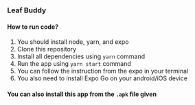 ### Leaf Buddy

#### How to run code?

1. You should install node, yarn, and expo
2. Clone this repository
3. Install all dependencies using `yarn` command
4. Run the app using `yarn start` command
5. You can follow the instruction from the expo in your terminal
6. You also need to install Expo Go on your android/iOS device

#### You can also install this app from the `.apk` file given
